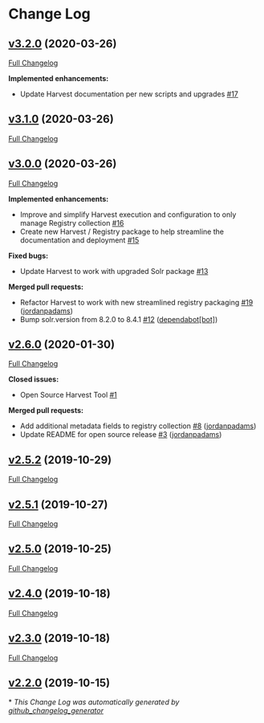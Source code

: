 # Change Log

## [v3.2.0](https://github.com/NASA-PDS-Incubator/harvest/tree/v3.2.0) (2020-03-26)
[Full Changelog](https://github.com/NASA-PDS-Incubator/harvest/compare/v3.1.0...v3.2.0)

**Implemented enhancements:**

- Update Harvest documentation per new scripts and upgrades [\#17](https://github.com/NASA-PDS-Incubator/harvest/issues/17)

## [v3.1.0](https://github.com/NASA-PDS-Incubator/harvest/tree/v3.1.0) (2020-03-26)
[Full Changelog](https://github.com/NASA-PDS-Incubator/harvest/compare/v3.0.0...v3.1.0)

## [v3.0.0](https://github.com/NASA-PDS-Incubator/harvest/tree/v3.0.0) (2020-03-26)
[Full Changelog](https://github.com/NASA-PDS-Incubator/harvest/compare/v2.6.0...v3.0.0)

**Implemented enhancements:**

- Improve and simplify Harvest execution and configuration to only manage Registry collection [\#16](https://github.com/NASA-PDS-Incubator/harvest/issues/16)
- Create new Harvest / Registry package to help streamline the documentation and deployment [\#15](https://github.com/NASA-PDS-Incubator/harvest/issues/15)

**Fixed bugs:**

- Update Harvest to work with upgraded Solr package [\#13](https://github.com/NASA-PDS-Incubator/harvest/issues/13)

**Merged pull requests:**

- Refactor Harvest to work with new streamlined registry packaging [\#19](https://github.com/NASA-PDS-Incubator/harvest/pull/19) ([jordanpadams](https://github.com/jordanpadams))
- Bump solr.version from 8.2.0 to 8.4.1 [\#12](https://github.com/NASA-PDS-Incubator/harvest/pull/12) ([dependabot[bot]](https://github.com/apps/dependabot))

## [v2.6.0](https://github.com/NASA-PDS-Incubator/harvest/tree/v2.6.0) (2020-01-30)
[Full Changelog](https://github.com/NASA-PDS-Incubator/harvest/compare/v2.5.2...v2.6.0)

**Closed issues:**

- Open Source Harvest Tool [\#1](https://github.com/NASA-PDS-Incubator/harvest/issues/1)

**Merged pull requests:**

- Add additional metadata fields to registry collection [\#8](https://github.com/NASA-PDS-Incubator/harvest/pull/8) ([jordanpadams](https://github.com/jordanpadams))
- Update README for open source release [\#3](https://github.com/NASA-PDS-Incubator/harvest/pull/3) ([jordanpadams](https://github.com/jordanpadams))

## [v2.5.2](https://github.com/NASA-PDS-Incubator/harvest/tree/v2.5.2) (2019-10-29)
[Full Changelog](https://github.com/NASA-PDS-Incubator/harvest/compare/v2.5.1...v2.5.2)

## [v2.5.1](https://github.com/NASA-PDS-Incubator/harvest/tree/v2.5.1) (2019-10-27)
[Full Changelog](https://github.com/NASA-PDS-Incubator/harvest/compare/v2.5.0...v2.5.1)

## [v2.5.0](https://github.com/NASA-PDS-Incubator/harvest/tree/v2.5.0) (2019-10-25)
[Full Changelog](https://github.com/NASA-PDS-Incubator/harvest/compare/v2.4.0...v2.5.0)

## [v2.4.0](https://github.com/NASA-PDS-Incubator/harvest/tree/v2.4.0) (2019-10-18)
[Full Changelog](https://github.com/NASA-PDS-Incubator/harvest/compare/v2.3.0...v2.4.0)

## [v2.3.0](https://github.com/NASA-PDS-Incubator/harvest/tree/v2.3.0) (2019-10-18)
[Full Changelog](https://github.com/NASA-PDS-Incubator/harvest/compare/v2.2.0...v2.3.0)

## [v2.2.0](https://github.com/NASA-PDS-Incubator/harvest/tree/v2.2.0) (2019-10-15)


\* *This Change Log was automatically generated by [github_changelog_generator](https://github.com/skywinder/Github-Changelog-Generator)*